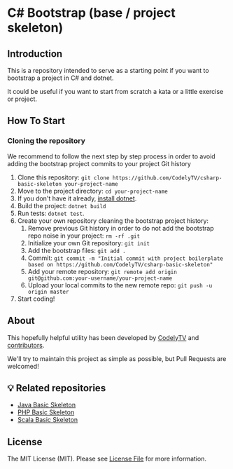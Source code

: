 # C# Bootstrap (base / project skeleton)
## Introduction

This is a repository intended to serve as a starting point if you want to bootstrap a project in C# and dotnet.

It could be useful if you want to start from scratch a kata or a little exercise or project.


## How To Start

### Cloning the repository 

We recommend to follow the next step by step process in order to avoid adding the bootstrap project commits to your project Git history
 
1. Clone this repository: `git clone https://github.com/CodelyTV/csharp-basic-skeleton your-project-name`
2. Move to the project directory: `cd your-project-name`
3. If you don't have it already, [install dotnet](https://dotnet.microsoft.com/download).
4. Build the project: `dotnet build`
5. Run tests: `dotnet test`. 
6. Create your own repository cleaning the bootstrap project history:
    1. Remove previous Git history in order to do not add the bootstrap repo noise in your project: `rm -rf .git`
    2. Initialize your own Git repository: `git init`
    3. Add the bootstrap files: `git add .`
    4. Commit: `git commit -m "Initial commit with project boilerplate based on https://github.com/CodelyTV/csharp-basic-skeleton"`
    5. Add your remote repository: `git remote add origin git@github.com:your-username/your-project-name`
    6. Upload your local commits to the new remote repo: `git push -u origin master`
7. Start coding!

## About

This hopefully helpful utility has been developed by [CodelyTV][link-author] and [contributors][link-contributors].

We'll try to maintain this project as simple as possible, but Pull Requests are welcomed!

## 💡 Related repositories

* [Java Basic Skeleton](https://github.com/CodelyTV/java-basic-skeleton)
* [PHP Basic Skeleton](https://github.com/CodelyTV/php-basic-skeleton)
* [Scala Basic Skeleton](https://github.com/CodelyTV/scala-basic-skeleton)

## License

The MIT License (MIT). Please see [License File][link-license] for more information.

[link-license]: LICENSE
[link-readme]: README.md
[link-author]: https://github.com/CodelyTV
[link-contributors]: ../../contributors

